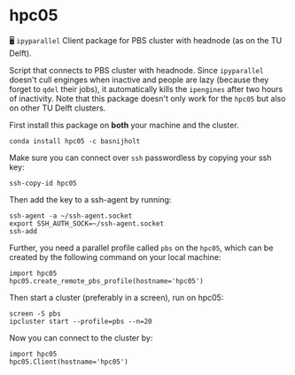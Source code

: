 # hpc05
🖥 `ipyparallel` Client package for PBS cluster with headnode (as on the TU Delft).

Script that connects to PBS cluster with headnode. Since `ipyparallel` doesn't cull enginges when inactive and people are lazy (because they forget to `qdel` their jobs), it automatically kills the `ipengines` after two hours of inactivity. Note that this package doesn't only work for the `hpc05` but also on other TU Delft clusters.

First install this package on **both** your machine and the cluster.

```
conda install hpc05 -c basnijholt
```

Make sure you can connect over `ssh` passwordless by copying your ssh key:

```
ssh-copy-id hpc05
```

Then add the key to a ssh-agent by running:
```
ssh-agent -a ~/ssh-agent.socket
export SSH_AUTH_SOCK=~/ssh-agent.socket
ssh-add
```

Further, you need a parallel profile called `pbs` on the `hpc05`, which can be created by the following command on your local machine:
```
import hpc05
hpc05.create_remote_pbs_profile(hostname='hpc05')
```

Then start a cluster (preferably in a screen), run on hpc05:

```
screen -S pbs
ipcluster start --profile=pbs --n=20
```

Now you can connect to the cluster by:
```
import hpc05
hpc05.Client(hostname='hpc05')
```

